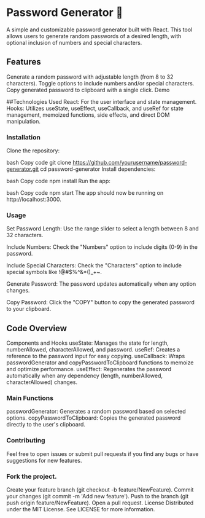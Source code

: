 # Password Generator 🔐
A simple and customizable password generator built with React. This tool allows users to generate random passwords of a desired length, with optional inclusion of numbers and special characters.

## Features
Generate a random password with adjustable length (from 8 to 32 characters).
Toggle options to include numbers and/or special characters.
Copy generated password to clipboard with a single click.
Demo


##Technologies Used
React: For the user interface and state management.
Hooks: Utilizes useState, useEffect, useCallback, and useRef for state management, memoized functions, side effects, and direct DOM manipulation.
### Installation
Clone the repository:

bash
Copy code
git clone https://github.com/yourusername/password-generator.git
cd password-generator
Install dependencies:

bash
Copy code
npm install
Run the app:

bash
Copy code
npm start
The app should now be running on http://localhost:3000.

### Usage
Set Password Length: Use the range slider to select a length between 8 and 32 characters.

Include Numbers: Check the "Numbers" option to include digits (0-9) in the password.

Include Special Characters: Check the "Characters" option to include special symbols like !@#$%^&*()_+~.

Generate Password: The password updates automatically when any option changes.

Copy Password: Click the "COPY" button to copy the generated password to your clipboard.
## Code Overview
Components and Hooks
useState: Manages the state for length, numberAllowed, characterAllowed, and password.
useRef: Creates a reference to the password input for easy copying.
useCallback: Wraps passwordGenerator and copyPasswordToClipboard functions to memoize and optimize performance.
useEffect: Regenerates the password automatically when any dependency (length, numberAllowed, characterAllowed) changes.
### Main Functions
passwordGenerator: Generates a random password based on selected options.
copyPasswordToClipboard: Copies the generated password directly to the user's clipboard.
### Contributing
Feel free to open issues or submit pull requests if you find any bugs or have suggestions for new features.

### Fork the project.
Create your feature branch (git checkout -b feature/NewFeature).
Commit your changes (git commit -m 'Add new feature').
Push to the branch (git push origin feature/NewFeature).
Open a pull request.
License
Distributed under the MIT License. See LICENSE for more information.

